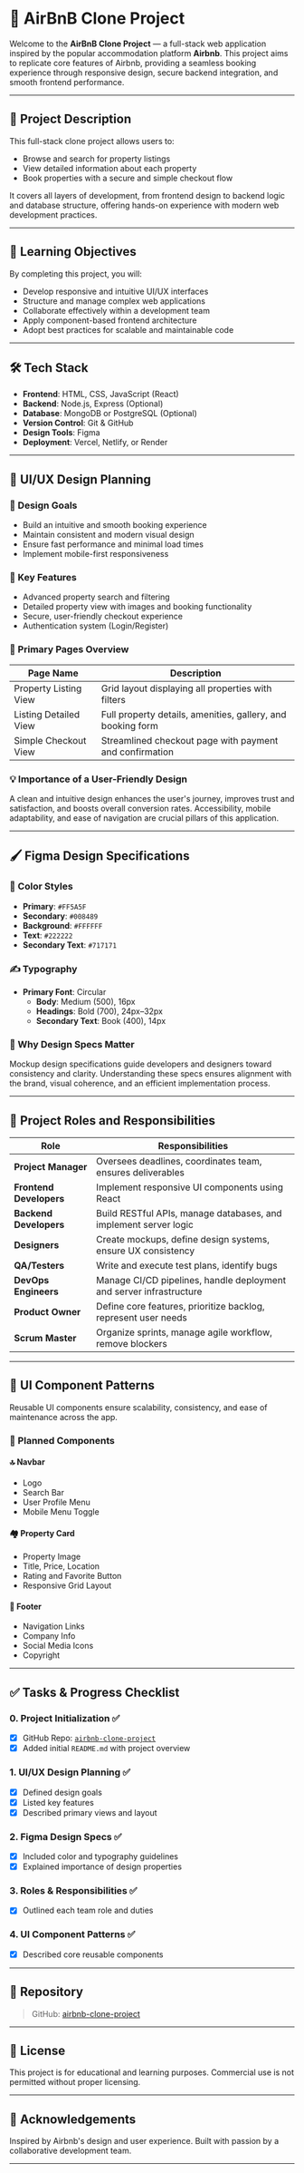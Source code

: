 # 🏡 AirBnB Clone Project

Welcome to the **AirBnB Clone Project** — a full-stack web application inspired by the popular accommodation platform **Airbnb**. This project aims to replicate core features of Airbnb, providing a seamless booking experience through responsive design, secure backend integration, and smooth frontend performance.

---

## 🚀 Project Description

This full-stack clone project allows users to:
- Browse and search for property listings
- View detailed information about each property
- Book properties with a secure and simple checkout flow

It covers all layers of development, from frontend design to backend logic and database structure, offering hands-on experience with modern web development practices.

---

## 🎯 Learning Objectives

By completing this project, you will:
- Develop responsive and intuitive UI/UX interfaces
- Structure and manage complex web applications
- Collaborate effectively within a development team
- Apply component-based frontend architecture
- Adopt best practices for scalable and maintainable code

---

## 🛠️ Tech Stack

- **Frontend**: HTML, CSS, JavaScript (React)
- **Backend**: Node.js, Express (Optional)
- **Database**: MongoDB or PostgreSQL (Optional)
- **Version Control**: Git & GitHub
- **Design Tools**: Figma
- **Deployment**: Vercel, Netlify, or Render

---

## 🧠 UI/UX Design Planning

### 🎨 Design Goals
- Build an intuitive and smooth booking experience
- Maintain consistent and modern visual design
- Ensure fast performance and minimal load times
- Implement mobile-first responsiveness

### 🔑 Key Features
- Advanced property search and filtering
- Detailed property view with images and booking functionality
- Secure, user-friendly checkout experience
- Authentication system (Login/Register)

### 📄 Primary Pages Overview

| Page Name              | Description                                                  |
|------------------------|--------------------------------------------------------------|
| Property Listing View  | Grid layout displaying all properties with filters           |
| Listing Detailed View  | Full property details, amenities, gallery, and booking form  |
| Simple Checkout View   | Streamlined checkout page with payment and confirmation      |

### 💡 Importance of a User-Friendly Design
A clean and intuitive design enhances the user's journey, improves trust and satisfaction, and boosts overall conversion rates. Accessibility, mobile adaptability, and ease of navigation are crucial pillars of this application.

---

## 🖌️ Figma Design Specifications

### 🎨 Color Styles
- **Primary**: `#FF5A5F`
- **Secondary**: `#008489`
- **Background**: `#FFFFFF`
- **Text**: `#222222`
- **Secondary Text**: `#717171`

### ✍️ Typography
- **Primary Font**: Circular
  - **Body**: Medium (500), 16px
  - **Headings**: Bold (700), 24px–32px
  - **Secondary Text**: Book (400), 14px

### 📌 Why Design Specs Matter
Mockup design specifications guide developers and designers toward consistency and clarity. Understanding these specs ensures alignment with the brand, visual coherence, and an efficient implementation process.

---

## 👥 Project Roles and Responsibilities

| Role              | Responsibilities |
|-------------------|------------------|
| **Project Manager** | Oversees deadlines, coordinates team, ensures deliverables |
| **Frontend Developers** | Implement responsive UI components using React |
| **Backend Developers** | Build RESTful APIs, manage databases, and implement server logic |
| **Designers** | Create mockups, define design systems, ensure UX consistency |
| **QA/Testers** | Write and execute test plans, identify bugs |
| **DevOps Engineers** | Manage CI/CD pipelines, handle deployment and server infrastructure |
| **Product Owner** | Define core features, prioritize backlog, represent user needs |
| **Scrum Master** | Organize sprints, manage agile workflow, remove blockers |

---

## 🧩 UI Component Patterns

Reusable UI components ensure scalability, consistency, and ease of maintenance across the app.

### 📌 Planned Components

#### 🔝 Navbar
- Logo
- Search Bar
- User Profile Menu
- Mobile Menu Toggle

#### 🏘️ Property Card
- Property Image
- Title, Price, Location
- Rating and Favorite Button
- Responsive Grid Layout

#### 👣 Footer
- Navigation Links
- Company Info
- Social Media Icons
- Copyright

---

## ✅ Tasks & Progress Checklist

### 0. Project Initialization ✅
- [x] GitHub Repo: [`airbnb-clone-project`](https://github.com/essoubai322/airbnb-clone-project)
- [x] Added initial `README.md` with project overview

### 1. UI/UX Design Planning ✅
- [x] Defined design goals
- [x] Listed key features
- [x] Described primary views and layout

### 2. Figma Design Specs ✅
- [x] Included color and typography guidelines
- [x] Explained importance of design properties

### 3. Roles & Responsibilities ✅
- [x] Outlined each team role and duties

### 4. UI Component Patterns ✅
- [x] Described core reusable components

---

## 📁 Repository

> GitHub: [airbnb-clone-project](https://github.com/essoubai322/airbnb-clone-project)

---

## 📌 License

This project is for educational and learning purposes. Commercial use is not permitted without proper licensing.

---

## 🙌 Acknowledgements

Inspired by Airbnb's design and user experience. Built with passion by a collaborative development team.

---
